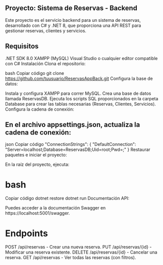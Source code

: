 ##  Proyecto: Sistema de Reservas - Backend

Este proyecto es el servicio backend para un sistema de reservas, desarrollado con C# y .NET 8, que proporciona una API REST para gestionar reservas, clientes y servicios.

## Requisitos
.NET SDK 8.0
XAMPP (MySQL)
Visual Studio o cualquier editor compatible con C#
Instalación
Clona el repositorio:

bash
Copiar código
git clone https://github.com/tuusuario/ReservasAppBack.git
Configura la base de datos:

Instala y configura XAMPP para correr MySQL.
Crea una base de datos llamada ReservasDB.
Ejecuta los scripts SQL proporcionados en la carpeta Database para crear las tablas necesarias (Reservas, Clientes, Servicios).
Configura la cadena de conexión:

## En el archivo appsettings.json, actualiza la cadena de conexión:

json
Copiar código
"ConnectionStrings": {
  "DefaultConnection": "Server=localhost;Database=ReservasDB;Uid=root;Pwd=;"
}
Restaurar paquetes e iniciar el proyecto:

En la raíz del proyecto, ejecuta:

# bash
Copiar código
dotnet restore
dotnet run
Documentación API:

Puedes acceder a la documentación Swagger en https://localhost:5001/swagger.

# Endpoints


POST /api/reservas - Crear una nueva reserva.
PUT /api/reservas/{id} - Modificar una reserva existente.
DELETE /api/reservas/{id} - Cancelar una reserva.
GET /api/reservas - Ver todas las reservas (con filtros).
